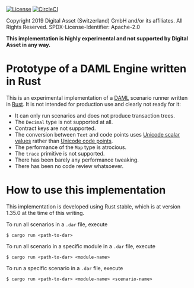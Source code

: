 [![License](https://img.shields.io/badge/License-Apache%202.0-blue.svg)](https://opensource.org/licenses/Apache-2.0)
[![CircleCI](https://circleci.com/gh/hurryabit/rusty-engine.svg?style=svg&circle-token=a6e23bed2661e7e96a31d457da8d7b1887a59622)](https://circleci.com/gh/hurryabit/rusty-engine)

Copyright 2019 Digital Asset (Switzerland) GmbH and/or its affiliates. All Rights Reserved.
SPDX-License-Identifier: Apache-2.0

**This implementation is highly experimental and not supported by Digital Asset in any way.**

# Prototype of a DAML Engine written in Rust

This is an experimental implementation of a [DAML](https://daml.com/) scenario runner written in [Rust](https://www.rust-lang.org/). It is not intended for production use and clearly not ready for it:

- It can only run scenarios and does not produce transaction trees.
- The `Decimal` type is not supported at all.
- Contract keys are not supported.
- The conversion between `Text` and code points uses [Unicode scalar values](http://www.unicode.org/glossary/#unicode_scalar_value) rather than [Unicode code points](http://www.unicode.org/glossary/#code_point).
- The performance of the `Map` type is atrocious.
- The `trace` primitive is not supported.
- There has been barely any performance tweaking.
- There has been no code review whatsoever.

# How to use this implementation

This implementation is developed using Rust stable, which is at version 1.35.0 at the time of this writing.

To run all scenarios in a `.dar` file, execute
```
$ cargo run <path-to-dar>
```
To run all scenario in a specific module in a `.dar` file, execute
```
$ cargo run <path-to-dar> <module-name>
```
To run a specific scenario in a `.dar` file, execute
```
$ cargo run <path-to-dar> <module-name> <scenario-name>
```
